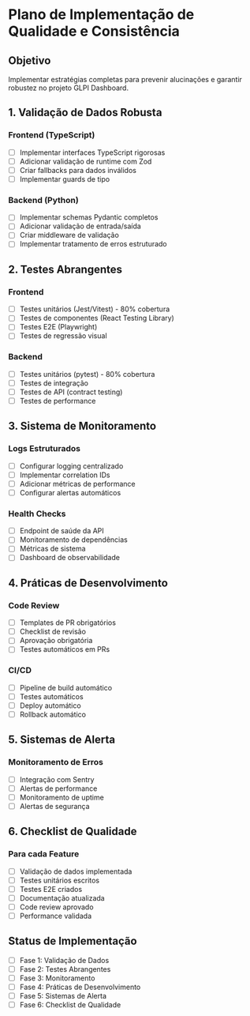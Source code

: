 ﻿# Plano de Implementação de Qualidade e Consistência

## Objetivo
Implementar estratégias completas para prevenir alucinações e garantir robustez no projeto GLPI Dashboard.

## 1. Validação de Dados Robusta

### Frontend (TypeScript)
- [ ] Implementar interfaces TypeScript rigorosas
- [ ] Adicionar validação de runtime com Zod
- [ ] Criar fallbacks para dados inválidos
- [ ] Implementar guards de tipo

### Backend (Python)
- [ ] Implementar schemas Pydantic completos
- [ ] Adicionar validação de entrada/saída
- [ ] Criar middleware de validação
- [ ] Implementar tratamento de erros estruturado

## 2. Testes Abrangentes

### Frontend
- [ ] Testes unitários (Jest/Vitest) - 80% cobertura
- [ ] Testes de componentes (React Testing Library)
- [ ] Testes E2E (Playwright)
- [ ] Testes de regressão visual

### Backend
- [ ] Testes unitários (pytest) - 80% cobertura
- [ ] Testes de integração
- [ ] Testes de API (contract testing)
- [ ] Testes de performance

## 3. Sistema de Monitoramento

### Logs Estruturados
- [ ] Configurar logging centralizado
- [ ] Implementar correlation IDs
- [ ] Adicionar métricas de performance
- [ ] Configurar alertas automáticos

### Health Checks
- [ ] Endpoint de saúde da API
- [ ] Monitoramento de dependências
- [ ] Métricas de sistema
- [ ] Dashboard de observabilidade

## 4. Práticas de Desenvolvimento

### Code Review
- [ ] Templates de PR obrigatórios
- [ ] Checklist de revisão
- [ ] Aprovação obrigatória
- [ ] Testes automáticos em PRs

### CI/CD
- [ ] Pipeline de build automático
- [ ] Testes automáticos
- [ ] Deploy automático
- [ ] Rollback automático

## 5. Sistemas de Alerta

### Monitoramento de Erros
- [ ] Integração com Sentry
- [ ] Alertas de performance
- [ ] Monitoramento de uptime
- [ ] Alertas de segurança

## 6. Checklist de Qualidade

### Para cada Feature
- [ ] Validação de dados implementada
- [ ] Testes unitários escritos
- [ ] Testes E2E criados
- [ ] Documentação atualizada
- [ ] Code review aprovado
- [ ] Performance validada

## Status de Implementação
- [ ] Fase 1: Validação de Dados
- [ ] Fase 2: Testes Abrangentes
- [ ] Fase 3: Monitoramento
- [ ] Fase 4: Práticas de Desenvolvimento
- [ ] Fase 5: Sistemas de Alerta
- [ ] Fase 6: Checklist de Qualidade

